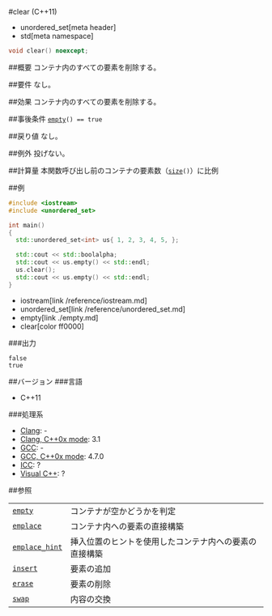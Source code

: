 #clear (C++11)
* unordered_set[meta header]
* std[meta namespace]

```cpp
void clear() noexcept;
```

##概要
コンテナ内のすべての要素を削除する。


##要件
なし。


##効果
コンテナ内のすべての要素を削除する。


##事後条件
[`empty`](./empty.md)`() == true`


##戻り値
なし。


##例外
投げない。


##計算量
本関数呼び出し前のコンテナの要素数（[`size`](./size.md)`()`）に比例


##例
```cpp
#include <iostream>
#include <unordered_set>

int main()
{
  std::unordered_set<int> us{ 1, 2, 3, 4, 5, };

  std::cout << std::boolalpha;
  std::cout << us.empty() << std::endl;
  us.clear();
  std::cout << us.empty() << std::endl;
}
```
* iostream[link /reference/iostream.md]
* unordered_set[link /reference/unordered_set.md]
* empty[link ./empty.md]
* clear[color ff0000]

###出力
```
false
true
```

##バージョン
###言語
- C++11

###処理系
- [Clang](/implementation.md#clang): -
- [Clang, C++0x mode](/implementation.md#clang): 3.1
- [GCC](/implementation.md#gcc): -
- [GCC, C++0x mode](/implementation.md#gcc): 4.7.0
- [ICC](/implementation.md#icc): ?
- [Visual C++](/implementation.md#visual_cpp): ?

##参照

|                                     |                                                        |
|-------------------------------------|--------------------------------------------------------|
| [`empty`](./empty.md)               | コンテナが空かどうかを判定                             |
| [`emplace`](./emplace.md)           | コンテナ内への要素の直接構築                           |
| [`emplace_hint`](./emplace_hint.md) | 挿入位置のヒントを使用したコンテナ内への要素の直接構築 |
| [`insert`](./insert.md)             | 要素の追加                                             |
| [`erase`](./erase.md)               | 要素の削除                                             |
| [`swap`](./swap.md)                 | 内容の交換                                             |

